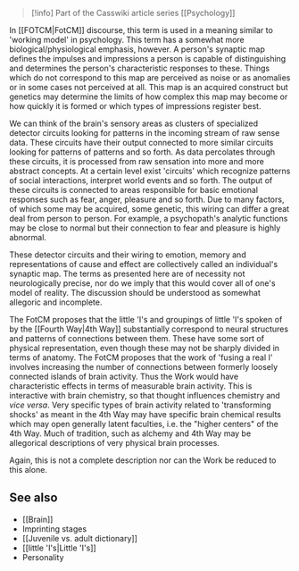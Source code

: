 > [!info] Part of the Casswiki article series [[Psychology]]

In [[FOTCM|FotCM]] discourse, this term is used in a meaning similar to 'working model' in psychology. This term has a somewhat more biological/physiological emphasis, however. A person's synaptic map defines the impulses and impressions a person is capable of distinguishing and determines the person's characteristic responses to these. Things which do not correspond to this map are perceived as noise or as anomalies or in some cases not perceived at all. This map is an acquired construct but genetics may determine the limits of how complex this map may become or how quickly it is formed or which types of impressions register best.

We can think of the brain's sensory areas as clusters of specialized detector circuits looking for patterns in the incoming stream of raw sense data. These circuits have their output connected to more similar circuits looking for patterns of patterns and so forth. As data percolates through these circuits, it is processed from raw sensation into more and more abstract concepts. At a certain level exist 'circuits' which recognize patterns of social interactions, interpret world events and so forth. The output of these circuits is connected to areas responsible for basic emotional responses such as fear, anger, pleasure and so forth. Due to many factors, of which some may be acquired, some genetic, this wiring can differ a great deal from person to person. For example, a psychopath's analytic functions may be close to normal but their connection to fear and pleasure is highly abnormal.

These detector circuits and their wiring to emotion, memory and representations of cause and effect are collectively called an individual's synaptic map. The terms as presented here are of necessity not neurologically precise, nor do we imply that this would cover all of one's model of reality. The discussion should be understood as somewhat allegoric and incomplete.

The FotCM proposes that the little 'I's and groupings of little 'I's spoken of by the [[Fourth Way|4th Way]] substantially correspond to neural structures and patterns of connections between them. These have some sort of physical representation, even though these may not be sharply divided in terms of anatomy. The FotCM proposes that the work of 'fusing a real I' involves increasing the number of connections between formerly loosely connected islands of brain activity. Thus the Work would have characteristic effects in terms of measurable brain activity. This is interactive with brain chemistry, so that thought influences chemistry and _vice versa_. Very specific types of brain activity related to 'transforming shocks' as meant in the 4th Way may have specific brain chemical results which may open generally latent faculties, i.e. the "higher centers" of the 4th Way. Much of tradition, such as alchemy and 4th Way may be allegorical descriptions of very physical brain processes.

Again, this is not a complete description nor can the Work be reduced to this alone.

See also
--------

*   [[Brain]]
*   Imprinting stages
*   [[Juvenile vs. adult dictionary]]
*   [[little 'I's|Little 'I's]]
*   Personality